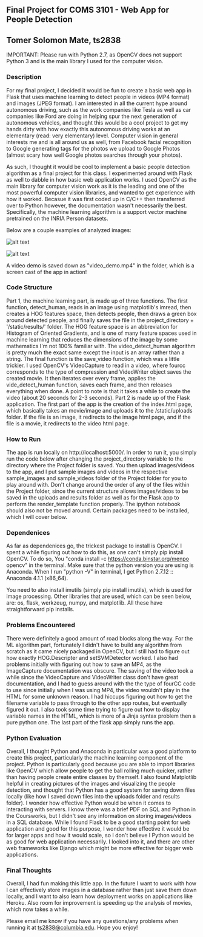 ## Final Project for COMS 3101 - Web App for People Detection
## Tomer Solomon Mate, ts2838

IMPORTANT: Please run with Python 2.7, as OpenCV does not support Python 3 and is the main library I used for the computer vision. 

### Description

For my final project, I decided it would be fun to create a basic web app in Flask that uses machine learning to detect people in videos (MP4 format) and images (JPEG format). I am interested in all the current hype around autonomous driving, such as the work companies like Tesla as well as car companies like Ford are doing in helping spur the next generation of autonomous vehicles, and thought this would be a cool project to get my hands dirty with how exactly this autonomous driving works at an elementary (read: very elementary) level. Computer vision in general interests me and is all around us as well, from Facebook facial recognition to Google generating tags for the photos we upload to Google Photos (almost scary how well Google photos searches through your photos).

As such, I thought it would be cool to implement a basic people detection algorithm as a final project for this class. I experimented around with Flask as well to dabble in how basic web application works. I used OpenCV as the main library for computer vision work as it is the leading and one of the most powerful computer vision libraries, and wanted to get experience with how it worked. Becasue it was first coded up in C/C++ then transferred over to Python however, the documentation wasn't necessarily the best. Specifically, the machine learning algorithm is a support vector machine pretrained on the INRIA Person datasets. 

Below are a couple examples of analyzed images:

![alt text](https://github.com/tomersolomon/TheEye/blob/master/analyzed_examples/Screen%20Shot%202016-11-16%20at%2011.19.11%20PM.png "Logo Title Text 1")

![alt text](https://github.com/tomersolomon/TheEye/blob/master/analyzed_examples/Screen%20Shot%202016-11-16%20at%2011.19.23%20PM.png "Logo Title Text 1")


A video demo is saved down as "video_demo.mp4" in the folder, which is a screen cast of the app in action!




### Code Structure

Part 1, the machine learning part, is made up of three functions. The first function, detect_human, reads in an image using matplotlib's imread, then creates a HOG features space, then detects people, then draws a green box around detected people, and finally saves the file in the project_directory + '/static/results/' folder. The HOG feature space is an abbreviation for Histogram of Oriented Gradients, and is one of many feature spaces used in machine learning that reduces the dimensions of the image by some mathematics I'm not 100% familiar with. The video_detect_human algorithm is pretty much the exact same except the input is an array rather than a string. The final function is the save_video function, which was a little trickier. I used OpenCV's VideoCapture to read in a video, where fourcc corresponds to the type of compression and VideoWriter object saves the created movie. It then iterates over every frame, applies the vide_detect_human function, saves each frame, and then releases everything when done. A point to note is that it takes a while to create the video (about 20 seconds for 2-3 seconds). Part 2 is made up of the Flask application. The first part of the app is the creation of the index.html page, which basically takes an movie/image and uploads it to the /static/uploads folder.  If the file is an image, it redirects to the image html page, and if the file is a movie, it redirects to the video html page.

### How to Run

The app is  run locally on http://localhost:5000/. In order to run it, you simply run the code below after changing the project_directory variable to the directory where the Project folder is saved. You then upload images/videos to the app, and I put sample images and videos in the respective sample_images and sample_videos folder of the Project folder for you to play around with. Don't change around the order of any of the files within the Project folder, since the current structure allows images/videos to be saved in the uploads and results folder as well as for the Flask app to perform the render_template function properly. The ipython notebook should also not be moved around. Certain packages need to be installed, which I will cover below. 


### Dependenices

As far as dependenices go, the trickest package to install is OpenCV. I spent a while figuring out how to do this, as one can't simply pip install OpenCV. To do so, You "conda install -c https://conda.binstar.org/menpo opencv" in the terminal. Make sure that the python version you are using is Anaconda. When I run "python -V" in terminal, I get Python 2.7.12 :: Anaconda 4.1.1 (x86_64).

You need to also install imutils (simply pip install imutils), which is used for image processing. Other libraries that are used, which can be seen below, are: os, flask, werkzeug, numpy, and matplotlib. All these have straightforward pip installs.


### Problems Encountered

There were definitely a good amount of road blocks along the way. For the ML algorithm part, fortunately I didn't have to build any algorithm from scratch as it came nicely packaged in OpenCV, but I still had to figure out how exactly  HOG.Descripter and setSVMDetector worked. I also had problems initially with figuring out how to save an MP4, as the ImageCapture documentation was obscure. The saving of the video took a while since the VideoCapture and VideoWriter class don't have great documentation, and I had to guess around with the the type of fourCC code to use since initially when I was using MP4, the video wouldn't play in the HTML for some unknown reason.  I had hiccups figuring out how to get the filename variable to pass through to the other app routes, but eventually figured it out. I also took some time trying to figure out how to display variable names in the HTML, which is more of a Jinja syntax problem then a pure python one. The last part of the flask app simply runs the app.


### Python Evaluation

Overall, I thought Python and Anaconda in particular was a good platform to create this project, particularly the machine learning component of the project. Python is particularly good because you are able to import libraries like OpenCV which allow people to get the ball rolling much quicker, rather than having people create entire classes by themself. I also found Matplotlib helpful in creating pictures of the images and visualizing the people detection, and thought that Python has a good system for saving down files locally (like how I saved down files into the uploads folder and results folder). I wonder how effective Python would be when it comes to interacting with servers. I know there was a brief PDF on SQL and Python in the Coursworks, but I didn't see any information on storing images/videos in a SQL database. While I found Flask to be a good starting point for web application and good for this purpose, I wonder how effective it would be for larger apps and how it would scale, so I don't believe I Python would be as good for web application necessarily. I looked into it, and there are other web frameworks like Django which might be more effective for bigger web applications. 

### Final Thoughts

Overall, I had fun making this little app. In the future I want to work with how I can effectively store images in a database rather than just save them down locally, and I want to also learn how deployment works on applications like Heroku. Also room for improvement is speeding up the analysis of movies, which now takes a while. 

Please email me know if you have any questions/any problems when running it at ts2838@columbia.edu. Hope you enjoy!
